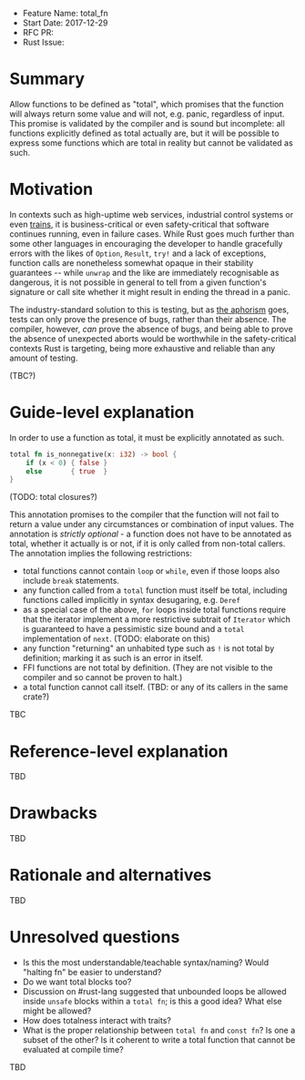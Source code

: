 - Feature Name: total_fn
- Start Date: 2017-12-29
- RFC PR: 
- Rust Issue: 

# Summary
[summary]: #summary

Allow functions to be defined as "total", which promises that the function will always return some value and will not, e.g. panic, regardless of input. This promise is validated by the compiler and is sound but incomplete: all functions explicitly defined as total actually are, but it will be possible to express some functions which are total in reality but cannot be validated as such. 

# Motivation
[motivation]: #motivation

In contexts such as high-uptime web services, industrial control systems or even [trains], it is business-critical or even safety-critical that software continues running, even in failure cases. While Rust goes much further than some other languages in encouraging the developer to handle gracefully errors with the likes of `Option`, `Result`, `try!` and a lack of exceptions, function calls are nonetheless somewhat opaque in their stability guarantees -- while `unwrap` and the like are immediately recognisable as dangerous, it is not possible in general to tell from a given function's signature or call site whether it might result in ending the thread in a panic.

The industry-standard solution to this is testing, but as [the aphorism](https://www.cs.utexas.edu/users/EWD/ewd02xx/EWD249.PDF) goes, tests can only prove the presence of bugs, rather than their absence. The compiler, however, *can* prove the absence of bugs, and being able to prove the absence of unexpected aborts would be worthwhile in the safety-critical contexts Rust is targeting, being more exhaustive and reliable than any amount of testing.

(TBC?)

[trains]: https://users.rust-lang.org/t/using-rust-for-railway-software-no-core/13848

# Guide-level explanation
[guide-level-explanation]: #guide-level-explanation
In order to use a function as total, it must be explicitly annotated as such.

```rust
total fn is_nonnegative(x: i32) -> bool {
    if (x < 0) { false }
    else       { true  }
}
```

(TODO: total closures?)

This annotation promises to the compiler that the function will not fail to return a value under any circumstances or combination of input values. The annotation is *strictly optional* - a function does not have to be annotated as total, whether it actually is or not, if it is only called from non-total callers. The annotation implies the following restrictions:

- total functions cannot contain `loop` or `while`, even if those loops also include `break` statements. 
- any function called from a `total` function must itself be total, including functions called implicitly in syntax desugaring, e.g. `Deref`
- as a special case of the above, `for` loops inside total functions require that the iterator implement a more restrictive subtrait of `Iterator` which is guaranteed to have a pessimistic size bound and a `total` implementation of `next`. (TODO: elaborate on this)
- any function "returning" an unhabited type such as `!` is not total by definition; marking it as such is an error in itself.
- FFI functions are not total by definition. (They are not visible to the compiler and so cannot be proven to halt.)
- a total function cannot call itself. (TBD: or any of its callers in the same crate?)

TBC

# Reference-level explanation
[reference-level-explanation]: #reference-level-explanation

TBD

# Drawbacks
[drawbacks]: #drawbacks

TBD

# Rationale and alternatives
[alternatives]: #alternatives

TBD

# Unresolved questions
[unresolved]: #unresolved-questions
- Is this the most understandable/teachable syntax/naming? Would "halting fn" be easier to understand?
- Do we want total blocks too?
- Discussion on #rust-lang suggested that unbounded loops be allowed inside `unsafe` blocks within a `total fn`; is this a good idea? What else might be allowed?
- How does totalness interact with traits?
- What is the proper relationship between `total fn` and `const fn`? Is one a subset of the other? Is it coherent to write a total function that cannot be evaluated at compile time?

TBD
